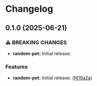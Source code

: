 # Changelog

## 0.1.0 (2025-06-21)


### ⚠ BREAKING CHANGES

* **random-pet:** Initial release.

### Features

* **random-pet:** Initial release. ([f419a2a](https://github.com/SourceRootLabs/srl-terraform-modules/commit/f419a2a53d2988fd224df882c1c6498409deb771))
